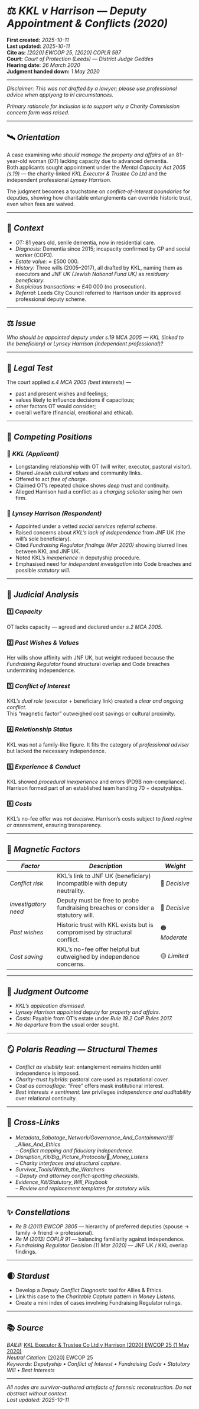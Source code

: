 # ⚖️ *KKL v Harrison — Deputy Appointment & Conflicts (2020)*  
**First created:** *2025-10-11*  
**Last updated:** *2025-10-11*  
**Cite as:** *[2020] EWCOP 25*, *[2020] COPLR 597*  
**Court:** *Court of Protection (Leeds) — District Judge Geddes*  
**Hearing date:** *26 March 2020*  
**Judgment handed down:** *1 May 2020*  

---

*Disclaimer: This was not drafted by a lawyer; please use professional advice when applyong to irl circumstances.*

*Primary rationale for inclusion is to support why a Charity Commission concern form was raised.*

---

## 🛰️ *Orientation*  
A case examining *who should manage the property and affairs* of an 81-year-old woman (*OT*) lacking capacity due to advanced dementia.  
Both applicants sought appointment under the *Mental Capacity Act 2005 (s.19)* — the charity-linked *KKL Executor & Trustee Co Ltd* and the independent professional *Lynsey Harrison*.  

The judgment becomes a touchstone on *conflict-of-interest boundaries* for deputies, showing how charitable entanglements can override historic trust, even when fees are waived.

---

## 🧭 *Context*  
- *OT:* 81 years old, senile dementia, now in residential care.  
- *Diagnosis:* Dementia since 2015; incapacity confirmed by GP and social worker (COP3).  
- *Estate value:* ≈ £500 000.  
- *History:* Three wills (2005–2017), all drafted by KKL, naming them as executors and *JNF UK (Jewish National Fund UK)* as *residuary beneficiary*.  
- *Suspicious transactions:* ≈ £40 000 (no prosecution).  
- *Referral:* Leeds City Council referred to Harrison under its approved professional deputy scheme.

---

## ⚖️ *Issue*  
*Who should be appointed deputy under s.19 MCA 2005 — KKL (linked to the beneficiary) or Lynsey Harrison (independent professional)?*

---

## 🧩 *Legal Test*  
The court applied *s.4 MCA 2005 (best interests)* —  
- past and present wishes and feelings;  
- values likely to influence decisions if capacitous;  
- other factors OT would consider;  
- overall welfare (financial, emotional and ethical).

---

## 🧱 *Competing Positions*  

### 🩵 *KKL (Applicant)*  
- Longstanding relationship with OT (will writer, executor, pastoral visitor).  
- Shared *Jewish cultural values* and community links.  
- Offered to act *free of charge*.  
- Claimed OT’s repeated choice shows *deep trust* and continuity.  
- Alleged Harrison had a conflict as a *charging solicitor* using her own firm.  

### 💠 *Lynsey Harrison (Respondent)*  
- Appointed under a vetted *social services referral scheme*.  
- Raised concerns about *KKL’s lack of independence* from JNF UK (the will’s sole beneficiary).  
- Cited *Fundraising Regulator findings (Mar 2020)* showing blurred lines between KKL and JNF UK.  
- Noted KKL’s *inexperience* in deputyship procedure.  
- Emphasised need for *independent investigation* into Code breaches and possible *statutory will*.

---

## 🧮 *Judicial Analysis*  

### 1️⃣ *Capacity*  
OT lacks capacity — agreed and declared under *s.2 MCA 2005*.  

### 2️⃣ *Past Wishes & Values*  
Her wills show affinity with JNF UK, but weight reduced because the *Fundraising Regulator* found structural overlap and Code breaches undermining independence.  

### 3️⃣ *Conflict of Interest*  
KKL’s *dual role* (executor + beneficiary link) created a *clear and ongoing conflict*.  
This “magnetic factor” outweighed cost savings or cultural proximity.  

### 4️⃣ *Relationship Status*  
KKL was not a family-like figure. It fits the category of *professional adviser* but lacked the necessary independence.  

### 5️⃣ *Experience & Conduct*  
KKL showed *procedural inexperience* and errors (PD9B non-compliance).  
Harrison formed part of an established team handling 70 + deputyships.  

### 6️⃣ *Costs*  
KKL’s no-fee offer was *not decisive*. Harrison’s costs subject to *fixed regime or assessment*, ensuring transparency.

---

## 🧲 *Magnetic Factors*  
| *Factor* | *Description* | *Weight* |
|-----------|----------------|-----------|
| *Conflict risk* | KKL’s link to JNF UK (beneficiary) incompatible with deputy neutrality. | 🔴 *Decisive* |
| *Investigatory need* | Deputy must be free to probe fundraising breaches or consider a statutory will. | 🔴 *Decisive* |
| *Past wishes* | Historic trust with KKL exists but is compromised by structural conflict. | 🟠 *Moderate* |
| *Cost saving* | KKL’s no-fee offer helpful but outweighed by independence concerns. | 🟡 *Limited* |

---

## 🧾 *Judgment Outcome*  
- *KKL’s application dismissed.*  
- *Lynsey Harrison appointed* deputy for *property and affairs.*  
- *Costs:* Payable from OT’s estate under *Rule 19.2 CoP Rules 2017.*  
- *No departure* from the usual order sought.

---

## 🪞 *Polaris Reading — Structural Themes*  
- *Conflict as visibility test:* entanglement remains hidden until independence is imposed.  
- *Charity–trust hybrids:* pastoral care used as reputational cover.  
- *Cost as camouflage:* “Free” offers mask institutional interest.  
- *Best interests ≠ sentiment:* law privileges *independence and auditability* over relational continuity.

---

## 🔗 *Cross-Links*  
- *Metadata_Sabotage_Network/Governance_And_Containment/🈴_Allies_And_Ethics*  
  – *Conflict mapping and fiduciary independence.*  
- *Disruption_Kit/Big_Picture_Protocols/💸_Money_Listens*  
  – *Charity interfaces and structural capture.*  
- *Survivor_Tools/Watch_the_Watchers*  
  – *Deputy and attorney conflict-spotting checklists.*  
- *Evidence_Kit/Statutory_Will_Playbook*  
  – *Review and replacement templates for statutory wills.*

---

## ✨ *Constellations*  
- *Re B (2011) EWCOP 3805* — hierarchy of preferred deputies (spouse → family → friend → professional).  
- *Re M (2013) COPLR 91* — balancing familiarity against independence.  
- *Fundraising Regulator Decision (11 Mar 2020)* — JNF UK / KKL overlap findings.

---

## 🌒 *Stardust*  
- Develop a *Deputy Conflict Diagnostic* tool for Allies & Ethics.  
- Link this case to the *Charitable Capture* pattern in *Money Listens.*  
- Create a mini index of cases involving Fundraising Regulator rulings.

---

## 📚 *Source*  
*BAILII:* [KKL Executor & Trustee Co Ltd v Harrison [2020] EWCOP 25 (1 May 2020)](https://www.bailii.org/ew/cases/EWCOP/2020/25.html)  
*Neutral Citation:* [2020] EWCOP 25  
*Keywords:* *Deputyship • Conflict of Interest • Fundraising Code • Statutory Will • Best Interests*

---

*All nodes are survivor-authored artefacts of forensic reconstruction. Do not abstract without context.*  
*Last updated:* *2025-10-11*
